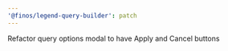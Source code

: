 ```yaml
---
'@finos/legend-query-builder': patch
---
```


Refactor query options modal to have Apply and Cancel buttons
